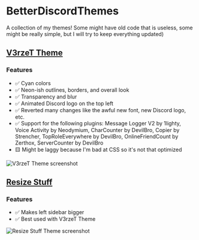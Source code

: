 # BetterDiscordThemes
A collection of my themes! Some might have old code that is useless, some might be really simple, but I will try to keep everything updated)

## [V3rzeT Theme](https://github.com/V3rzeT/BetterDiscordThemes/releases/download/v1/V3rzeT_latest.theme.css)

### Features
- :white_check_mark: Cyan colors
- :white_check_mark: Neon-ish outlines, borders, and overall look
- :white_check_mark: Transparency and blur
- :white_check_mark: Animated Discord logo on the top left
- :white_check_mark: Reverted many changes like the awful new font, new Discord logo, etc.
- :white_check_mark: Support for the following plugins: Message Logger V2 by 1lighty, Voice Activity by Neodymium, CharCounter by DevilBro, Copier by Strencher, TopRoleEverywhere by DevilBro, OnlineFriendCount by Zerthox, ServerCounter by DevilBro
- :yellow_square: Might be laggy because I'm bad at CSS so it's not that optimized

![V3rzeT Theme screenshot](https://i.imgur.com/BToK2XO.png)

## [Resize Stuff](https://github.com/V3rzeT/BetterDiscordThemes/releases/download/v1/ResizeStuff_latest.theme.css)
### Features
- :white_check_mark: Makes left sidebar bigger
- :white_check_mark: Best used with V3rzeT Theme

![Resize Stuff Theme screenshot](https://i.imgur.com/Jvwe6q4.png)
